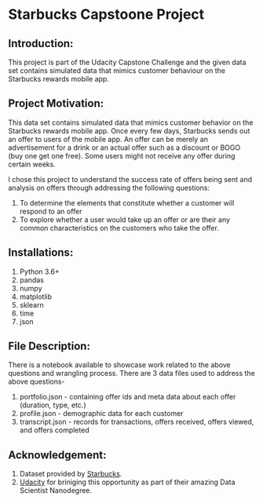 # Starbucks Capstoone Project
## Introduction:
This project is part of the Udacity Capstone Challenge and the given data set contains simulated data that mimics customer behaviour on the Starbucks rewards mobile app.

## Project Motivation:
This data set contains simulated data that mimics customer behavior on the Starbucks rewards mobile app. Once every few days, Starbucks sends out an offer to users of the mobile app. An offer can be merely an advertisement for a drink or an actual offer such as a discount or BOGO (buy one get one free). Some users might not receive any offer during certain weeks.

I chose this project to understand the success rate of offers being sent and analysis on offers through addressing the following questions:

1. To determine the elements that constitute whether a customer will respond to an offer
2. To explore whether a user would take up an offer or are their any common characteristics on the customers who take the offer.

## Installations:
1. Python 3.6+
2. pandas
3. numpy
4. matplotlib
5. sklearn
6. time
7. json

## File Description:
There is a notebook available to showcase work related to the above questions and wrangling process. There are 3 data files used to address the above questions-

1. portfolio.json - containing offer ids and meta data about each offer (duration, type, etc.)
2. profile.json - demographic data for each customer
3. transcript.json - records for transactions, offers received, offers viewed, and offers completed

## Acknowledgement:
1. Dataset provided by [Starbucks](www.starbucks.com).
2. [Udacity](www.udacity.com) for briniging this opportunity as part of their amazing Data Scientist Nanodegree.
